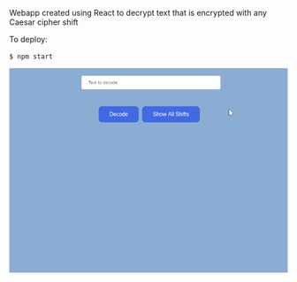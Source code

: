 Webapp created using React to decrypt text that is encrypted with any Caesar cipher shift

To deploy:

    $ npm start
    
![Preview](./preview.gif)
